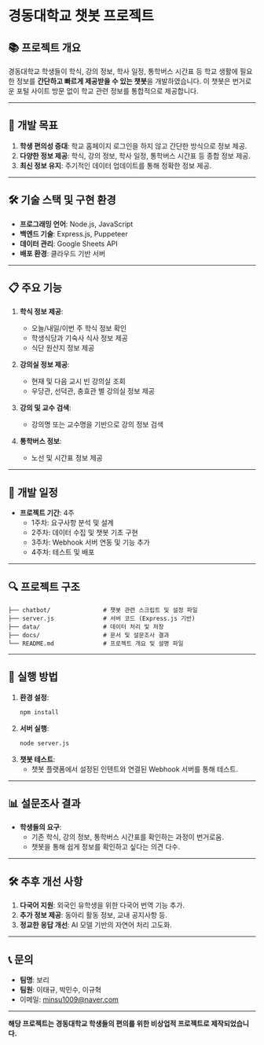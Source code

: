 # 경동대학교 챗봇 프로젝트

## 📚 프로젝트 개요
경동대학교 학생들이 학식, 강의 정보, 학사 일정, 통학버스 시간표 등 학교 생활에 필요한 정보를 **간단하고 빠르게 제공받을 수 있는 챗봇**을 개발하였습니다. 이 챗봇은 번거로운 포털 사이트 방문 없이 학교 관련 정보를 통합적으로 제공합니다.

---

## 🎯 개발 목표
1. **학생 편의성 증대**: 학교 홈페이지 로그인을 하지 않고 간단한 방식으로 정보 제공.
2. **다양한 정보 제공**: 학식, 강의 정보, 학사 일정, 통학버스 시간표 등 종합 정보 제공.
3. **최신 정보 유지**: 주기적인 데이터 업데이트를 통해 정확한 정보 제공.

---

## 🛠️ 기술 스택 및 구현 환경
- **프로그래밍 언어**: Node.js, JavaScript
- **백엔드 기술**: Express.js, Puppeteer
- **데이터 관리**: Google Sheets API
- **배포 환경**: 클라우드 기반 서버

---

## 📋 주요 기능
1. **학식 정보 제공**:
   - 오늘/내일/이번 주 학식 정보 확인
   - 학생식당과 기숙사 식사 정보 제공
   - 식단 원산지 정보 제공

2. **강의실 정보 제공**:
   - 현재 및 다음 교시 빈 강의실 조회
   - 우당관, 선덕관, 충효관 별 강의실 정보 제공

3. **강의 및 교수 검색**:
   - 강의명 또는 교수명을 기반으로 강의 정보 검색

4. **통학버스 정보**:
   - 노선 및 시간표 정보 제공

---

## 📅 개발 일정
- **프로젝트 기간**: 4주
   - 1주차: 요구사항 분석 및 설계
   - 2주차: 데이터 수집 및 챗봇 기초 구현
   - 3주차: Webhook 서버 연동 및 기능 추가
   - 4주차: 테스트 및 배포

---

## 🔍 프로젝트 구조
```
├── chatbot/               # 챗봇 관련 스크립트 및 설정 파일
├── server.js              # 서버 코드 (Express.js 기반)
├── data/                  # 데이터 처리 및 저장
├── docs/                  # 문서 및 설문조사 결과
└── README.md              # 프로젝트 개요 및 설명 파일
```

---

## 🚀 실행 방법
1. **환경 설정**:
   ```bash
   npm install
   ```
2. **서버 실행**:
   ```bash
   node server.js
   ```
3. **챗봇 테스트**:
   - 챗봇 플랫폼에서 설정된 인텐트와 연결된 Webhook 서버를 통해 테스트.

---

## 📊 설문조사 결과
- **학생들의 요구**:
   - 기존 학식, 강의 정보, 통학버스 시간표를 확인하는 과정이 번거로움.
   - 챗봇을 통해 쉽게 정보를 확인하고 싶다는 의견 다수.

---

## 🛠️ 추후 개선 사항
1. **다국어 지원**: 외국인 유학생을 위한 다국어 번역 기능 추가.
2. **추가 정보 제공**: 동아리 활동 정보, 교내 공지사항 등.
3. **정교한 응답 개선**: AI 모델 기반의 자연어 처리 고도화.

---

## 📞 문의
- **팀명**: 보리
- **팀원**: 이태규, 박민수, 이규혁
- 이메일: minsu1009@naver.com

---

**해당 프로젝트는 경동대학교 학생들의 편의를 위한 비상업적 프로젝트로 제작되었습니다.**

